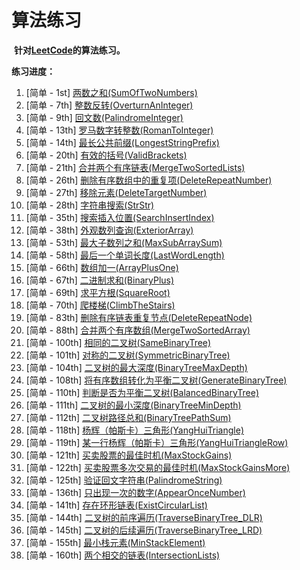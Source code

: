 # 算法练习
​	**针对[LeetCode](https://leetcode-cn.com)的算法练习。**



**练习进度：**

1. [简单 - 1st] [两数之和(SumOfTwoNumbers)](https://leetcode-cn.com/problems/two-sum/)
2. [简单 - 7th] [整数反转(OverturnAnInteger)](https://leetcode-cn.com/problems/reverse-integer/)
3. [简单 - 9th] [回文数(PalindromeInteger)](https://leetcode-cn.com/problems/palindrome-number/)
4. [简单 - 13th] [罗马数字转整数(RomanToInteger)](https://leetcode-cn.com/problems/roman-to-integer/)
5. [简单 - 14th] [最长公共前缀(LongestStringPrefix)](https://leetcode-cn.com/problems/longest-common-prefix/)
6. [简单 - 20th] [有效的括号(ValidBrackets)](https://leetcode-cn.com/problems/valid-parentheses/)
7. [简单 - 21th] [合并两个有序链表(MergeTwoSortedLists)](https://leetcode-cn.com/problems/merge-two-sorted-lists/)
8. [简单 - 26th] [删除有序数组中的重复项(DeleteRepeatNumber)](https://leetcode-cn.com/problems/remove-duplicates-from-sorted-array/)
9. [简单 - 27th] [移除元素(DeleteTargetNumber)](https://leetcode-cn.com/problems/remove-element/)
10. [简单 - 28th] [字符串搜索(StrStr)](https://leetcode-cn.com/problems/implement-strstr/)
11. [简单 - 35th] [搜索插入位置(SearchInsertIndex)](https://leetcode-cn.com/problems/search-insert-position/)
12. [简单 - 38th] [外观数列查询(ExteriorArray)](https://leetcode-cn.com/problems/count-and-say/)
13. [简单 - 53th] [最大子数列之和(MaxSubArraySum)](https://leetcode-cn.com/problems/maximum-subarray/)
14. [简单 - 58th] [最后一个单词长度(LastWordLength)](https://leetcode-cn.com/problems/length-of-last-word/)
15. [简单 - 66th] [数组加一(ArrayPlusOne)](https://leetcode-cn.com/problems/plus-one/)
16. [简单 - 67th] [二进制求和(BinaryPlus)](https://leetcode-cn.com/problems/add-binary/)
17. [简单 - 69th] [求平方根(SquareRoot)](https://leetcode-cn.com/problems/sqrtx/)
18. [简单 - 70th] [爬楼梯(ClimbTheStairs)](https://leetcode-cn.com/problems/climbing-stairs/)
19. [简单 - 83th] [删除有序链表重复节点(DeleteRepeatNode)](https://leetcode-cn.com/problems/remove-duplicates-from-sorted-list/)
20. [简单 - 88th] [合并两个有序数组(MergeTwoSortedArray)](https://leetcode-cn.com/problems/merge-sorted-array/)
21. [简单 - 100th] [相同的二叉树(SameBinaryTree)](https://leetcode-cn.com/problems/same-tree/)
22. [简单 - 101th] [对称的二叉树(SymmetricBinaryTree)](https://leetcode-cn.com/problems/symmetric-tree/)
23. [简单 - 104th] [二叉树的最大深度(BinaryTreeMaxDepth)](https://leetcode-cn.com/problems/maximum-depth-of-binary-tree/)
24. [简单 - 108th] [将有序数组转化为平衡二叉树(GenerateBinaryTree)](https://leetcode-cn.com/problems/convert-sorted-array-to-binary-search-tree/)
25. [简单 - 110th] [判断是否为平衡二叉树(BalancedBinaryTree)](https://leetcode-cn.com/problems/balanced-binary-tree/)
26. [简单 - 111th] [二叉树的最小深度(BinaryTreeMinDepth)](https://leetcode-cn.com/problems/minimum-depth-of-binary-tree/)
27. [简单 - 112th] [二叉树路径总和(BinaryTreePathSum)](https://leetcode-cn.com/problems/path-sum/)
28. [简单 - 118th] [杨辉（帕斯卡）三角形(YangHuiTriangle)](https://leetcode-cn.com/problems/pascals-triangle/)
29. [简单 - 119th] [某一行杨辉（帕斯卡）三角形(YangHuiTriangleRow)](https://leetcode-cn.com/problems/pascals-triangle-ii/)
30. [简单 - 121th] [买卖股票的最佳时机(MaxStockGains)](https://leetcode-cn.com/problems/best-time-to-buy-and-sell-stock/)
31. [简单 - 122th] [买卖股票多次交易的最佳时机(MaxStockGainsMore)](https://leetcode-cn.com/problems/best-time-to-buy-and-sell-stock-ii/)
32. [简单 - 125th] [验证回文字符串(PalindromeString)](https://leetcode-cn.com/problems/valid-palindrome/)
33. [简单 - 136th] [只出现一次的数字(AppearOnceNumber)](https://leetcode-cn.com/problems/single-number/)
34. [简单 - 141th] [存在环形链表(ExistCircularList)](https://leetcode-cn.com/problems/linked-list-cycle/)
35. [简单 - 144th] [二叉树的前序遍历(TraverseBinaryTree_DLR)](https://leetcode-cn.com/problems/binary-tree-preorder-traversal/)
36. [简单 - 145th] [二叉树的后续遍历(TraverseBinaryTree_LRD)](https://leetcode-cn.com/problems/binary-tree-postorder-traversal/)
37. [简单 - 155th] [最小栈元素(MinStackElement)](https://leetcode-cn.com/problems/min-stack/)
38. [简单 - 160th] [两个相交的链表(IntersectionLists)](https://leetcode-cn.com/problems/intersection-of-two-linked-lists/)
